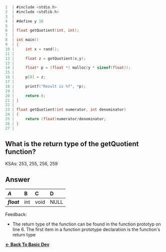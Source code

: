 ```c
1  | #include <stdio.h>
2  | #include <stdlib.h>
3  | 
4  | #define y 10
5  | 
6  | float getQuotient(int, int);
7  | 
8  | int main()
9  | {
10 |     int x = rand();
11 | 
12 |     float z = getQuotient(x,y);
13 |     
14 |     float* p = (float *) malloc(y * sizeof(float));
15 |     
16 |     p[0] = z;
17 |     
18 |     printf("Result is %f", *p);
19 |     
20 |     return 0;
21 | }
22 | 
23 | float getQuotient(int numerator, int denominator)
24 | {
25 |     return (float)numerator/denominator;
26 | }
27 | 
```

## What is the return type of the getQuotient function?

KSAs: 253, 255, 256, 259

## Answer
| ***A*** | B | C | D |
| :--- | :--- | :--- | :--- |
| ***float*** | int | void | NULL |


Feedback:

- The return type of the function can be found in the function prototyp on line 6. The first item in a function prototype declaration is the function's return type

[**<- Back To Basic Dev**](../../../../Basic_Dev.md)

